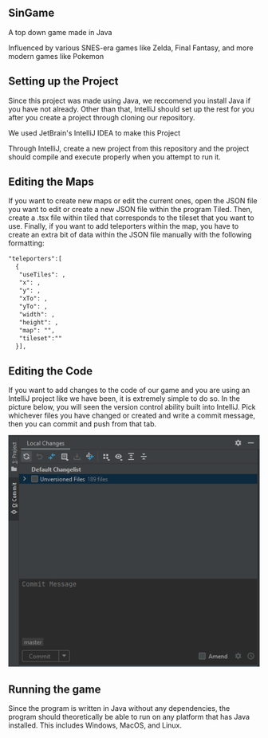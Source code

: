 ## SinGame
A top down game made in Java

Influenced by various SNES-era games like Zelda, Final Fantasy, and more modern games like Pokemon 

## Setting up the Project
Since this project was made using Java, we reccomend you install Java if you have not already. Other than that, IntelliJ should set up the rest for you after you create a project through cloning our repository.

We used JetBrain's IntelliJ IDEA to make this Project

Through IntelliJ, create a new project from this repository and the project should compile and execute properly when you attempt to run it.

## Editing the Maps 

If you want to create new maps or edit the current ones, open the JSON file you want to edit or create a new JSON file within the program Tiled. Then, create a .tsx file within tiled that corresponds to the tileset that you want to use. Finally, if you want to add teleporters within the map, you have to create an extra bit of data within the JSON file manually with the following formatting:

```
"teleporters":[
  {
   "useTiles": ,
   "x": ,
   "y": ,
   "xTo": ,
   "yTo": ,
   "width": ,
   "height": ,
   "map": "",
   "tileset":""
  }],
  ```
## Editing the Code 

If you want to add changes to the code of our game and you are using an IntelliJ project like we have been, it is extremely simple to do so. In the picture below, you will seen the version control ability built into IntelliJ. Pick whichever files you have changed or created and write a commit message, then you can commit and push from that tab. 

![](Images/IntelliJVCS.PNG)

## Running the game

Since the program is written in Java without any dependencies, the program should theoretically be able to run on any platform that has Java installed. This includes Windows, MacOS, and Linux. 
